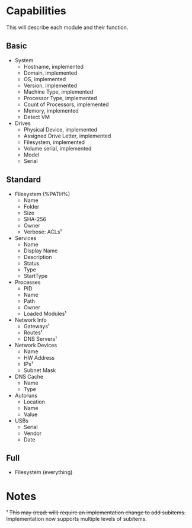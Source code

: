 # Capabilities

This will describe each module and their function.

## Basic

- System
	- Hostname, implemented
	- Domain, implemented
	- OS, implemented
	- Version, implemented
	- Machine Type, implemented
	- Processor Type, implemented
	- Count of Processors, implemented
	- Memory, implemented
	- Detect VM
- Drives
	- Physical Device, implemented
	- Assigned Drive Letter, implemented
	- Filesystem, implemented
	- Volume serial, implemented
	- Model
	- Serial

## Standard

- Filesystem (%PATH%)
	- Name
	- Folder
	- Size
	- SHA-256
	- Owner
	- Verbose: ACLs¹
- Services
	- Name
	- Display Name
	- Description
	- Status
	- Type
	- StartType
- Processes
	- PID
	- Name
	- Path
	- Owner
	- Loaded Modules¹
- Network Info
	- Gateways¹
	- Routes¹
	- DNS Servers¹
- Network Devices
	- Name
	- HW Address
	- IPs¹
	- Subnet Mask
- DNS Cache
	- Name
	- Type
- Autoruns
	- Location
	- Name
	- Value
- USBs
	- Serial
	- Vendor
	- Date

## Full

- Filesystem (everything)


# Notes

¹ ~~This may (read: will) require an implementation change to add subitems.~~ Implementation now supports multiple levels of subitems.
